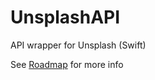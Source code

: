# UnsplashAPI
API wrapper for Unsplash (Swift)

See [Roadmap](https://github.com/aeta/UnsplashAPI/wiki/Roadmap) for more info
